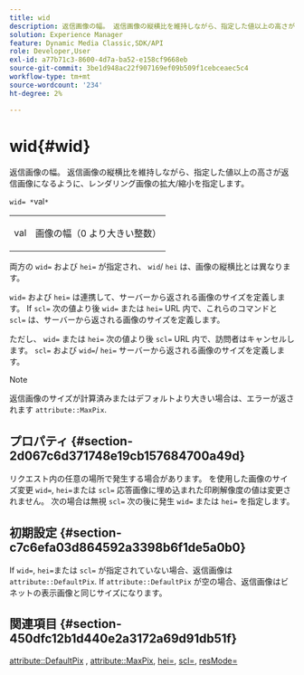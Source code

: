 ```yaml
---
title: wid
description: 返信画像の幅。 返信画像の縦横比を維持しながら、指定した値以上の高さが返信画像になるように、レンダリング画像の拡大/縮小を指定します。
solution: Experience Manager
feature: Dynamic Media Classic,SDK/API
role: Developer,User
exl-id: a77b71c3-8600-4d7a-ba52-e158cf9668eb
source-git-commit: 3be1d948ac22f907169ef09b509f1cebceaec5c4
workflow-type: tm+mt
source-wordcount: '234'
ht-degree: 2%

---
```


# wid{#wid}

返信画像の幅。 返信画像の縦横比を維持しながら、指定した値以上の高さが返信画像になるように、レンダリング画像の拡大/縮小を指定します。

`wid= *`val`*`

<table id="simpletable_1C898A7B99114BE986EC5553F6A31E82"> 
 <tr class="strow"> 
  <td class="stentry"> <p><span class="varname"> val</span> </p> </td> 
  <td class="stentry"> <p>画像の幅（0 より大きい整数） </p></td> 
 </tr> 
</table>

両方の `wid=` および `hei=` が指定され、 `wid`/ `hei` は、画像の縦横比とは異なります。

`wid=` および `hei=` は連携して、サーバーから返される画像のサイズを定義します。 If `scl=` 次の値より後 `wid=` または `hei=` URL 内で、これらのコマンドと `scl=` は、サーバーから返される画像のサイズを定義します。

ただし、 `wid=` または `hei=` 次の値より後 `scl=` URL 内で、訪問者はキャンセルします。 `scl=` および `wid=`/ `hei=` サーバーから返される画像のサイズを定義します。

>[!NOTE]
>
>返信画像のサイズが計算済みまたはデフォルトより大きい場合は、エラーが返されます `attribute::MaxPix`.

## プロパティ {#section-2d067c6d371748e19cb157684700a49d}

リクエスト内の任意の場所で発生する場合があります。 を使用した画像のサイズ変更 `wid=`, `hei=`または `scl=` 応答画像に埋め込まれた印刷解像度の値は変更されません。 次の場合は無視 `scl=` 次の後に発生 `wid=` または `hei=` を指定します。

## 初期設定 {#section-c7c6efa03d864592a3398b6f1de5a0b0}

If `wid=`, `hei=`または `scl=` が指定されていない場合、返信画像は `attribute::DefaultPix`. If `attribute::DefaultPix` が空の場合、返信画像はビネットの表示画像と同じサイズになります。

## 関連項目 {#section-450dfc12b1d440e2a3172a69d91db51f}

[attribute::DefaultPix](../../../../../ir-api/material-cat/image-rendering-api-ref/c-ir-material-catalog/c-ir-attributes-reference/r-ir-defaultpix.md#reference-102c98f9b5d24d2aaaeb756653fb0e6f) , [attribute::MaxPix](../../../../../ir-api/material-cat/image-rendering-api-ref/c-ir-material-catalog/c-ir-attributes-reference/r-ir-maxpix.md#reference-569f186bbc2840a6bd3cffa8ff3e7657), [hei=](../../../../../ir-api/http-protocol/image-rendering-api-ref/c-ir-http-protocol-ref/c-ir-http-protocol-command-reference/r-ir-hei.md#reference-1c08f60365a94417a39867c09cac5478), [scl=](../../../../../ir-api/http-protocol/image-rendering-api-ref/c-ir-http-protocol-ref/c-ir-http-protocol-command-reference/r-ir-scl.md#reference-b14b51a6cbe34f0bba42880540592f29), [resMode=](../../../../../ir-api/http-protocol/image-rendering-api-ref/c-ir-http-protocol-ref/c-ir-http-protocol-command-reference/r-ir-http-resmode.md#reference-851a5b636f8948cfb11456c9b7dab0d3)
